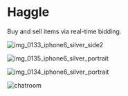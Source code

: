 # Haggle

Buy and sell items via real-time bidding.  

![img_0133_iphone6_silver_side2](https://user-images.githubusercontent.com/19160637/33688490-68adb94a-da90-11e7-811a-b73c99c8ff73.png)

![img_0135_iphone6_silver_portrait](https://user-images.githubusercontent.com/19160637/33688530-8cd3f92e-da90-11e7-879c-bb70e0b1ad1c.png)

![img_0134_iphone6_silver_portrait](https://user-images.githubusercontent.com/19160637/33688510-7ce74d18-da90-11e7-90b6-fe4d81bc27dc.png)

![chatroom](https://user-images.githubusercontent.com/19160637/29998209-173d4c02-8fda-11e7-946f-a33473a2dd92.png)



